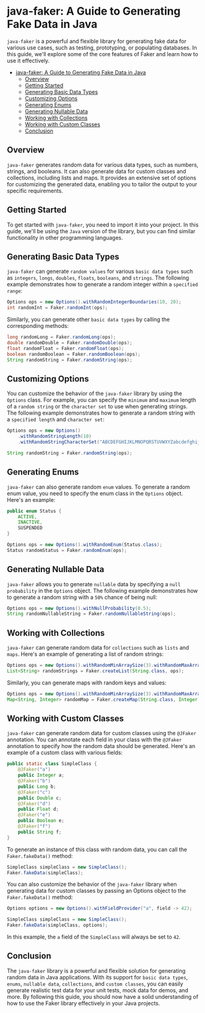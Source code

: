 # java-faker: A Guide to Generating Fake Data in Java

`java-faker` is a powerful and flexible library for generating fake data for various use cases, such as testing, prototyping, or populating databases. In this guide, we'll explore some of the core features of Faker and learn how to use it effectively.

- [java-faker: A Guide to Generating Fake Data in Java](#java-faker-a-guide-to-generating-fake-data-in-java)
  - [Overview](#overview)
  - [Getting Started](#getting-started)
  - [Generating Basic Data Types](#generating-basic-data-types)
  - [Customizing Options](#customizing-options)
  - [Generating Enums](#generating-enums)
  - [Generating Nullable Data](#generating-nullable-data)
  - [Working with Collections](#working-with-collections)
  - [Working with Custom Classes](#working-with-custom-classes)
  - [Conclusion](#conclusion)

## Overview

`java-faker` generates random data for various data types, such as numbers, strings, and booleans. It can also generate data for custom classes and collections, including lists and maps. It provides an extensive set of options for customizing the generated data, enabling you to tailor the output to your specific requirements.

## Getting Started

To get started with `java-faker`, you need to import it into your project. In this guide, we'll be using the `Java` version of the library, but you can find similar functionality in other programming languages.

## Generating Basic Data Types

`java-faker` can generate `random values` for various `basic data types` such as `integers`, `longs`, `doubles`, `floats`, `booleans`, and `strings`. The following example demonstrates how to generate a random integer within a `specified range`:

```java
Options ops = new Options().withRandomIntegerBoundaries(10, 20);
int randomInt = Faker.randomInt(ops);
```

Similarly, you can generate other `basic data types` by calling the corresponding methods:

```java
long randomLong = Faker.randomLong(ops);
double randomDouble = Faker.randomDouble(ops);
float randomFloat = Faker.randomFloat(ops);
boolean randomBoolean = Faker.randomBoolean(ops);
String randomString = Faker.randomString(ops);
```

## Customizing Options

You can customize the behavior of the `java-faker` library by using the `Options` class. For example, you can specify the `minimum` and `maximum` length of a `random string` or the `character set` to use when generating strings. The following example demonstrates how to generate a random string with a `specified length` and `character set`:


```java
Options ops = new Options()
    .withRandomStringLength(10)
    .withRandomStringCharacterSet("ABCDEFGHIJKLMNOPQRSTUVWXYZabcdefghijklmnopqrstuvwxyz0123456789");

String randomString = Faker.randomString(ops);
```

## Generating Enums

`java-faker` can also generate random `enum` values. To generate a random enum value, you need to specify the enum class in the `Options` object. Here's an example:

```java
public enum Status {
    ACTIVE,
    INACTIVE,
    SUSPENDED
}

Options ops = new Options().withRandomEnum(Status.class);
Status randomStatus = Faker.randomEnum(ops);
```

## Generating Nullable Data

`java-faker` allows you to generate `nullable` data by specifying a `null probability` in the `Options` object. The following example demonstrates how to generate a random string with a `50%` chance of being null:

```java
Options ops = new Options().withNullProbability(0.5);
String randomNullableString = Faker.randomNullableString(ops);
```

## Working with Collections

`java-faker` can generate random data for `collections` such as `lists` and `maps`. Here's an example of generating a list of random strings:

```java
Options ops = new Options().withRandomMinArraySize(3).withRandomMaxArraySize(10);
List<String> randomStrings = Faker.createList(String.class, ops);
```

Similarly, you can generate maps with random keys and values:

```java
Options ops = new Options().withRandomMinArraySize(3).withRandomMaxArraySize(10);
Map<String, Integer> randomMap = Faker.createMap(String.class, Integer.class, ops);
```

## Working with Custom Classes

`java-faker` can generate random data for custom classes using the `@JFaker` annotation. You can annotate each field in your class with the `@JFaker` annotation to specify how the random data should be generated. Here's an example of a custom class with various fields:

```java
public static class SimpleClass {
    @JFaker("a")
    public Integer a;
    @JFaker("b")
    public Long b;
    @JFaker("c")
    public Double c;
    @JFaker("d")
    public Float d;
    @JFaker("e")
    public Boolean e;
    @JFaker("f")
    public String f;
}
```

To generate an instance of this class with random data, you can call the `Faker.fakeData()` method:

```java
SimpleClass simpleClass = new SimpleClass();
Faker.fakeData(simpleClass);
```

You can also customize the behavior of the `java-faker` library when generating data for custom classes by passing an Options object to the `Faker.fakeData()` method:

```java
Options options = new Options().withFieldProvider("a", field -> 42);

SimpleClass simpleClass = new SimpleClass();
Faker.fakeData(simpleClass, options);
```

In this example, the `a` field of the `SimpleClass` will always be set to `42`.

## Conclusion

The `java-faker` library is a powerful and flexible solution for generating random data in Java applications. With its support for `basic data types`, `enums`, `nullable data`, `collections`, and `custom classes`, you can easily generate realistic test data for your unit tests, mock data for demos, and more. By following this guide, you should now have a solid understanding of how to use the Faker library effectively in your Java projects.